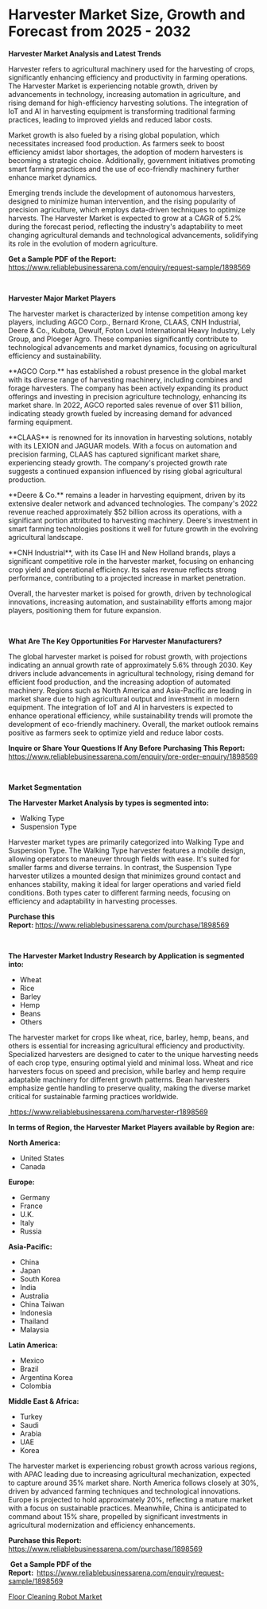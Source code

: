 <p><h1>Harvester Market Size, Growth and Forecast from 2025 - 2032</h1></p><p><strong>Harvester Market Analysis and Latest Trends</strong></p>
<p><p>Harvester refers to agricultural machinery used for the harvesting of crops, significantly enhancing efficiency and productivity in farming operations. The Harvester Market is experiencing notable growth, driven by advancements in technology, increasing automation in agriculture, and rising demand for high-efficiency harvesting solutions. The integration of IoT and AI in harvesting equipment is transforming traditional farming practices, leading to improved yields and reduced labor costs.</p><p>Market growth is also fueled by a rising global population, which necessitates increased food production. As farmers seek to boost efficiency amidst labor shortages, the adoption of modern harvesters is becoming a strategic choice. Additionally, government initiatives promoting smart farming practices and the use of eco-friendly machinery further enhance market dynamics.</p><p>Emerging trends include the development of autonomous harvesters, designed to minimize human intervention, and the rising popularity of precision agriculture, which employs data-driven techniques to optimize harvests. The Harvester Market is expected to grow at a CAGR of 5.2% during the forecast period, reflecting the industry's adaptability to meet changing agricultural demands and technological advancements, solidifying its role in the evolution of modern agriculture.</p></p>
<p><strong>Get a Sample PDF of the Report:&nbsp;</strong> <a href="https://www.reliablebusinessarena.com/enquiry/request-sample/1898569?utm_campaign=1891&utm_medium=2&utm_source=Github&utm_content=ia&utm_term=08042025&utm_id=harvester">https://www.reliablebusinessarena.com/enquiry/request-sample/1898569</a></p>
<p>&nbsp;</p>
<p><strong>Harvester Major Market Players</strong></p>
<p><p>The harvester market is characterized by intense competition among key players, including AGCO Corp., Bernard Krone, CLAAS, CNH Industrial, Deere & Co., Kubota, Dewulf, Foton Lovol International Heavy Industry, Lely Group, and Ploeger Agro. These companies significantly contribute to technological advancements and market dynamics, focusing on agricultural efficiency and sustainability.</p><p>**AGCO Corp.** has established a robust presence in the global market with its diverse range of harvesting machinery, including combines and forage harvesters. The company has been actively expanding its product offerings and investing in precision agriculture technology, enhancing its market share. In 2022, AGCO reported sales revenue of over $11 billion, indicating steady growth fueled by increasing demand for advanced farming equipment.</p><p>**CLAAS** is renowned for its innovation in harvesting solutions, notably with its LEXION and JAGUAR models. With a focus on automation and precision farming, CLAAS has captured significant market share, experiencing steady growth. The company's projected growth rate suggests a continued expansion influenced by rising global agricultural production.</p><p>**Deere & Co.** remains a leader in harvesting equipment, driven by its extensive dealer network and advanced technologies. The company's 2022 revenue reached approximately $52 billion across its operations, with a significant portion attributed to harvesting machinery. Deere's investment in smart farming technologies positions it well for future growth in the evolving agricultural landscape.</p><p>**CNH Industrial**, with its Case IH and New Holland brands, plays a significant competitive role in the harvester market, focusing on enhancing crop yield and operational efficiency. Its sales revenue reflects strong performance, contributing to a projected increase in market penetration.</p><p>Overall, the harvester market is poised for growth, driven by technological innovations, increasing automation, and sustainability efforts among major players, positioning them for future expansion.</p></p>
<p>&nbsp;</p>
<p><strong>What Are The Key Opportunities For Harvester Manufacturers?</strong></p>
<p><p>The global harvester market is poised for robust growth, with projections indicating an annual growth rate of approximately 5.6% through 2030. Key drivers include advancements in agricultural technology, rising demand for efficient food production, and the increasing adoption of automated machinery. Regions such as North America and Asia-Pacific are leading in market share due to high agricultural output and investment in modern equipment. The integration of IoT and AI in harvesters is expected to enhance operational efficiency, while sustainability trends will promote the development of eco-friendly machinery. Overall, the market outlook remains positive as farmers seek to optimize yield and reduce labor costs.</p></p>
<p><strong>Inquire or Share Your Questions If Any Before Purchasing This Report:</strong> <a href="https://www.reliablebusinessarena.com/enquiry/pre-order-enquiry/1898569?utm_campaign=1891&utm_medium=2&utm_source=Github&utm_content=ia&utm_term=08042025&utm_id=harvester">https://www.reliablebusinessarena.com/enquiry/pre-order-enquiry/1898569</a></p>
<p>&nbsp;</p>
<p><strong>Market Segmentation</strong></p>
<p><strong>The Harvester Market Analysis by types is segmented into:</strong></p>
<p><ul><li>Walking Type</li><li>Suspension Type</li></ul></p>
<p><p>Harvester market types are primarily categorized into Walking Type and Suspension Type. The Walking Type harvester features a mobile design, allowing operators to maneuver through fields with ease. It's suited for smaller farms and diverse terrains. In contrast, the Suspension Type harvester utilizes a mounted design that minimizes ground contact and enhances stability, making it ideal for larger operations and varied field conditions. Both types cater to different farming needs, focusing on efficiency and adaptability in harvesting processes.</p></p>
<p><strong>Purchase this Report:&nbsp;</strong><a href="https://www.reliablebusinessarena.com/purchase/1898569?utm_campaign=1891&utm_medium=2&utm_source=Github&utm_content=ia&utm_term=08042025&utm_id=harvester">https://www.reliablebusinessarena.com/purchase/1898569</a></p>
<p>&nbsp;</p>
<p><strong>The Harvester Market Industry Research by Application is segmented into:</strong></p>
<p><ul><li>Wheat</li><li>Rice</li><li>Barley</li><li>Hemp</li><li>Beans</li><li>Others</li></ul></p>
<p><p>The harvester market for crops like wheat, rice, barley, hemp, beans, and others is essential for increasing agricultural efficiency and productivity. Specialized harvesters are designed to cater to the unique harvesting needs of each crop type, ensuring optimal yield and minimal loss. Wheat and rice harvesters focus on speed and precision, while barley and hemp require adaptable machinery for different growth patterns. Bean harvesters emphasize gentle handling to preserve quality, making the diverse market critical for sustainable farming practices worldwide.</p></p>
<p><a href="https://www.reliablebusinessarena.com/harvester-r1898569?utm_campaign=1891&utm_medium=2&utm_source=Github&utm_content=ia&utm_term=08042025&utm_id=harvester">&nbsp;https://www.reliablebusinessarena.com/harvester-r1898569</a></p>
<p><strong>In terms of Region, the Harvester Market Players available by Region are:</strong></p>
<p>
    <p> <strong> North America: </strong>
        <ul>
            <li>United States</li>
            <li>Canada</li>
        </ul>
        </p> 
    <p> <strong> Europe: </strong>
        <ul>
            <li>Germany</li>
            <li>France</li>
            <li>U.K.</li>
            <li>Italy</li>
            <li>Russia</li>
        </ul>
        </p> 
    <p> <strong> Asia-Pacific: </strong>
        <ul>
            <li>China</li>
            <li>Japan</li>
            <li>South Korea</li>
            <li>India</li>
            <li>Australia</li>
            <li>China Taiwan</li>
            <li>Indonesia</li>
            <li>Thailand</li>
            <li>Malaysia</li>
        </ul>
        </p> 
    <p> <strong> Latin America: </strong>
        <ul>
            <li>Mexico</li>
            <li>Brazil</li>
            <li>Argentina Korea</li>
            <li>Colombia</li>
        </ul>
        </p> 
    <p> <strong> Middle East & Africa: </strong>
        <ul>
            <li>Turkey</li>
            <li>Saudi</li>
            <li>Arabia</li>
            <li>UAE</li>
            <li>Korea</li>
        </ul>
    </p>
    </p>
<p><p>The harvester market is experiencing robust growth across various regions, with APAC leading due to increasing agricultural mechanization, expected to capture around 35% market share. North America follows closely at 30%, driven by advanced farming techniques and technological innovations. Europe is projected to hold approximately 20%, reflecting a mature market with a focus on sustainable practices. Meanwhile, China is anticipated to command about 15% share, propelled by significant investments in agricultural modernization and efficiency enhancements. </p></p>
<p><strong>Purchase this Report: </strong><a href="https://www.reliablebusinessarena.com/purchase/1898569?utm_campaign=1891&utm_medium=2&utm_source=Github&utm_content=ia&utm_term=08042025&utm_id=harvester">https://www.reliablebusinessarena.com/purchase/1898569</a></p>
<p>&nbsp;<strong>Get a Sample PDF of the Report:&nbsp;&nbsp;</strong><a href="https://www.reliablebusinessarena.com/enquiry/request-sample/1898569?utm_campaign=1891&utm_medium=2&utm_source=Github&utm_content=ia&utm_term=08042025&utm_id=harvester">https://www.reliablebusinessarena.com/enquiry/request-sample/1898569</a></p>
<p><strong></strong></p>
<p><p><a href="https://github.com/Krish2023na/Market-Research-Report-List-7/blob/main/floor-cleaning-robot-market.md?utm_campaign=1891&utm_medium=2&utm_source=Github&utm_content=ia&utm_term=08042025&utm_id=harvester">Floor Cleaning Robot Market</a></p></p>